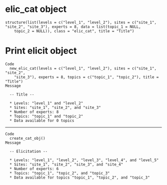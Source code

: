 # elic_cat object

    structure(list(levels = c("level_1", "level_2"), sites = c("site_1", 
    "site_2", "site_3"), experts = 8, data = list(topic_1 = NULL, 
        topic_2 = NULL)), class = "elic_cat", title = "Title")

# Print elicit object

    Code
      new_elic_cat(levels = c("level_1", "level_2"), sites = c("site_1", "site_2",
        "site_3"), experts = 8, topics = c("topic_1", "topic_2"), title = "Title")
    Message
      
      -- Title --
      
      * Levels: "level_1" and "level_2"
      * Sites: "site_1", "site_2", and "site_3"
      * Number of experts: 8
      * Topics: "topic_1" and "topic_2"
      * Data available for 0 topics

---

    Code
      create_cat_obj()
    Message
      
      -- Elicitation --
      
      * Levels: "level_1", "level_2", "level_3", "level_4", and "level_5"
      * Sites: "site_1", "site_2", "site_3", and "site_4"
      * Number of experts: 6
      * Topics: "topic_1", "topic_2", and "topic_3"
      * Data available for topics "topic_1", "topic_2", and "topic_3"

